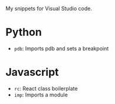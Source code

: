 My snippets for Visual Studio code.

# Python

- `pdb`: Imports pdb and sets a breakpoint

# Javascript 

- `rc`: React class boilerplate
- `imp`: Imports a module
